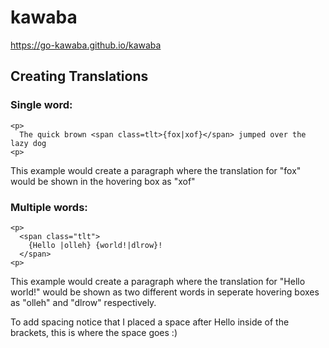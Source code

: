 # kawaba
https://go-kawaba.github.io/kawaba

## Creating Translations
### Single word:
```
<p>
  The quick brown <span class=tlt>{fox|xof}</span> jumped over the lazy dog
<p>
```
This example would create a paragraph where the translation for "fox" would be shown in the hovering box as "xof"

### Multiple words:
```
<p>
  <span class="tlt">
    {Hello |olleh} {world!|dlrow}!
  </span>
<p>
```
This example would create a paragraph where the translation for "Hello world!" would be shown as two different words in seperate hovering boxes as "olleh" and "dlrow" respectively.

To add spacing notice that I placed a space after Hello inside of the brackets, this is where the space goes :)
